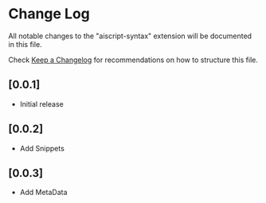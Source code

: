 # Change Log

All notable changes to the "aiscript-syntax" extension will be documented in this file.

Check [Keep a Changelog](http://keepachangelog.com/) for recommendations on how to structure this file.

## [0.0.1]

- Initial release

## [0.0.2]

- Add Snippets

## [0.0.3]

- Add MetaData
